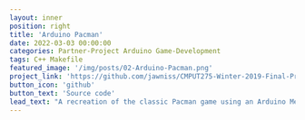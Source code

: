 ```yaml
---
layout: inner
position: right
title: 'Arduino Pacman'
date: 2022-03-03 00:00:00
categories: Partner-Project Arduino Game-Development
tags: C++ Makefile
featured_image: '/img/posts/02-Arduino-Pacman.png'
project_link: 'https://github.com/jawniss/CMPUT275-Winter-2019-Final-Project'
button_icon: 'github'
button_text: 'Source code'
lead_text: "A recreation of the classic Pacman game using an Arduino Mega 2560 board. An LCD display was used for the visual output, and a joystick for Pacman's movements. The ghosts' behaviour had two modes: actively chasing the player via Euclidean distance calculations, and patrolling where it would traverse a certain section of the map in random routes."
---
```

